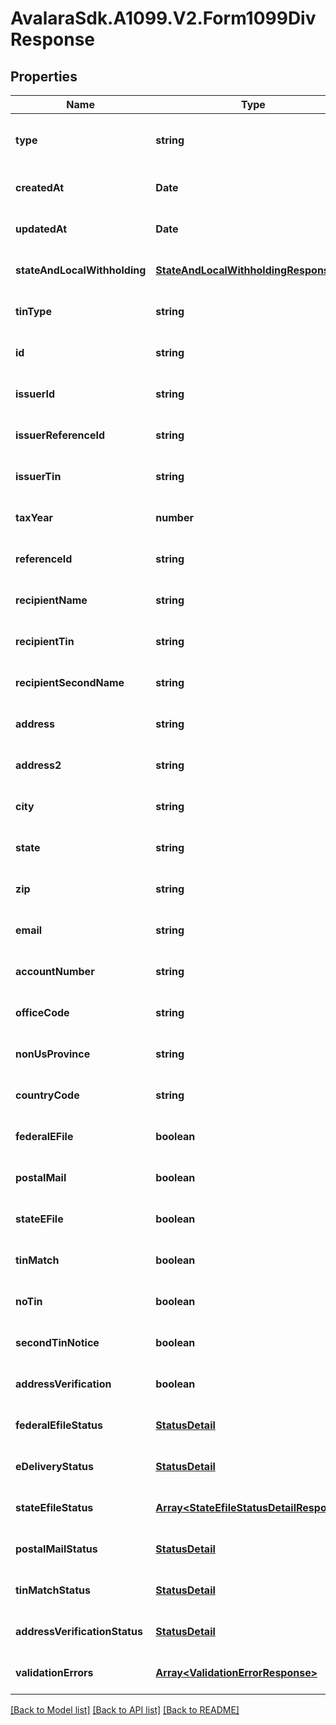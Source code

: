 # AvalaraSdk.A1099.V2.Form1099DivResponse

## Properties

Name | Type | Description | Notes
------------ | ------------- | ------------- | -------------
**type** | **string** |  | [optional] [readonly] [default to undefined]
**createdAt** | **Date** |  | [optional] [default to undefined]
**updatedAt** | **Date** |  | [optional] [default to undefined]
**stateAndLocalWithholding** | [**StateAndLocalWithholdingResponse**](StateAndLocalWithholdingResponse.md) |  | [optional] [default to undefined]
**tinType** | **string** |  | [optional] [default to undefined]
**id** | **string** |  | [optional] [default to undefined]
**issuerId** | **string** |  | [optional] [default to undefined]
**issuerReferenceId** | **string** |  | [optional] [default to undefined]
**issuerTin** | **string** |  | [optional] [default to undefined]
**taxYear** | **number** |  | [optional] [default to undefined]
**referenceId** | **string** |  | [optional] [default to undefined]
**recipientName** | **string** |  | [optional] [default to undefined]
**recipientTin** | **string** |  | [optional] [default to undefined]
**recipientSecondName** | **string** |  | [optional] [default to undefined]
**address** | **string** |  | [optional] [default to undefined]
**address2** | **string** |  | [optional] [default to undefined]
**city** | **string** |  | [optional] [default to undefined]
**state** | **string** |  | [optional] [default to undefined]
**zip** | **string** |  | [optional] [default to undefined]
**email** | **string** |  | [optional] [default to undefined]
**accountNumber** | **string** |  | [optional] [default to undefined]
**officeCode** | **string** |  | [optional] [default to undefined]
**nonUsProvince** | **string** |  | [optional] [default to undefined]
**countryCode** | **string** |  | [optional] [default to undefined]
**federalEFile** | **boolean** |  | [optional] [default to undefined]
**postalMail** | **boolean** |  | [optional] [default to undefined]
**stateEFile** | **boolean** |  | [optional] [default to undefined]
**tinMatch** | **boolean** |  | [optional] [default to undefined]
**noTin** | **boolean** |  | [optional] [default to undefined]
**secondTinNotice** | **boolean** |  | [optional] [default to undefined]
**addressVerification** | **boolean** |  | [optional] [default to undefined]
**federalEfileStatus** | [**StatusDetail**](StatusDetail.md) |  | [optional] [default to undefined]
**eDeliveryStatus** | [**StatusDetail**](StatusDetail.md) |  | [optional] [default to undefined]
**stateEfileStatus** | [**Array&lt;StateEfileStatusDetailResponse&gt;**](StateEfileStatusDetailResponse.md) |  | [optional] [default to undefined]
**postalMailStatus** | [**StatusDetail**](StatusDetail.md) |  | [optional] [default to undefined]
**tinMatchStatus** | [**StatusDetail**](StatusDetail.md) |  | [optional] [default to undefined]
**addressVerificationStatus** | [**StatusDetail**](StatusDetail.md) |  | [optional] [default to undefined]
**validationErrors** | [**Array&lt;ValidationErrorResponse&gt;**](ValidationErrorResponse.md) |  | [optional] [default to undefined]

[[Back to Model list]](../../../README.md#documentation-for-models) [[Back to API list]](../../../README.md#documentation-for-api-endpoints) [[Back to README]](../../../README.md)

